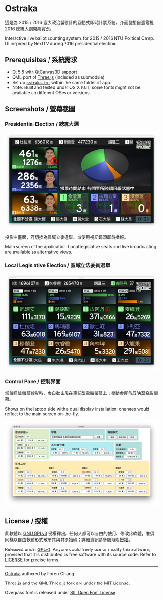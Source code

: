 Ostraka
=======

這是為 2015 / 2016 臺大政治營設計的互動式即時計票系統，介面發想自壹電視 2016 總統大選開票實況。

Interactive live ballot counting system, for 2015 / 2016 NTU Political Camp. UI inspired by NextTV during 2016 presidential election.

Prerequisites / 系統需求
-------------

* Qt 5.5 with QtCanvas3D support
* QML port of [Three.js](https://github.com/tronlec/three.js) (included as submodule)
* Set up [`ostraka.txt`](ostraka.example.txt) within the same folder of app.
* Note: Built and tested under OS X 10.11, some fonts might not be available on different OSes or versions.

Screenshots / 螢幕截圖
-----------

### Presidential Election / 總統大選

![Main screen](docs/presidential.png)

投影主畫面，可切換為區域立委選舉、或使用視訊鏡頭即時播報。

Main screen of the application. Local legislative seats and live broadcasting are available as alternative views.

### Local Legislative Election / 區域立法委員選舉

![Local seats](docs/local_seats.png)

### Control Pane / 控制界面

當使用雙螢幕投影時，會自動出現在筆記型電腦螢幕上；變動會即時反映至投影螢幕。

Shows on the laptop side with a dual display installation; changes would reflect to the main screen on-the-fly.

![Control pane](docs/control_pane.png)

License / 授權
-------

此軟體以 [GNU GPLv3](LICENSE.md) 授權釋出。任何人都可以自由的使用、修改此軟體，惟須同樣以自由軟體形式散布其與其原始碼；詳細資訊請參閱隨附[授權](LICENSE.md)。

Released under [GPLv3](LICENSE.md). Anyone could freely use or modify this software, provided that it is distributed as free software with its source code. Refer to [LICENSE](LICENSE.md) for precise terms.

---

[Ostraka](https://github.com/rschiang/ostraka) authored by Poren Chiang.

Three.js and the QML Three.js fork are under the [MIT License](qml/three/LICENSE.md).

Overpass font is released under [SIL Open Font License](assets/fonts/LICENSE.md).
